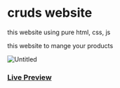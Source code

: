 # cruds website

this website using pure html, css, js

this website to mange your products 

![Untitled](https://user-images.githubusercontent.com/94475130/170529166-55f0ebe2-8047-4b6b-a3de-872b96fca1c6.png)


### [Live Preview](https://mohamedmontaser1.github.io/cruds_website/)
